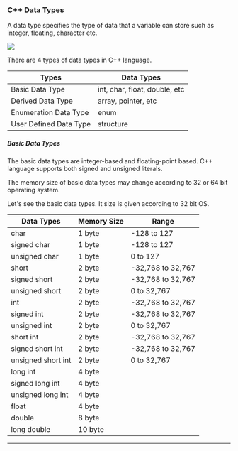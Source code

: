 ### C++ Data Types

A data type specifies the type of data that a variable can store such as integer, floating, character etc.

![](https://static.javatpoint.com/cpp/images/cpp-data-types1.png)

There are 4 types of data types in C++ language.

|Types 	|Data Types|
|-----|------|
|Basic Data Type |	int, char, float, double, etc|
|Derived Data Type| 	array, pointer, etc|
|Enumeration Data Type| 	enum|
|User Defined Data Type| 	structure|

##### Basic Data Types

The basic data types are integer-based and floating-point based. C++ language supports both signed and unsigned literals.

The memory size of basic data types may change according to 32 or 64 bit operating system.

Let's see the basic data types. It size is given according to 32 bit OS.


|Data Types |	Memory Size| 	Range|
|----|------|-------|
|char 	|1 byte |	-128 to 127|
|signed char |	1 byte |	-128 to 127|
|unsigned char| 	1 byte| 	0 to 127|
|short 	|2 byte |	-32,768 to 32,767|
|signed short |	2 byte |	-32,768 to 32,767|
|unsigned short| 	2 byte| 	0 to 32,767|
|int 	|2 byte 	|-32,768 to 32,767|
|signed int 	|2 byte |	-32,768 to 32,767|
|unsigned int |	2 byte |	0 to 32,767|
|short int 	|2 byte |	-32,768 to 32,767|
|signed short int 	|2 byte |	-32,768 to 32,767|
|unsigned short int| 	2 byte |	0 to 32,767|
|long int 	|4 byte|
|signed long int 	|4 byte|
|unsigned long int| 	4 byte|
|float 	|4 byte|
|double |	8 byte|
|long double |	10 byte|


-----

